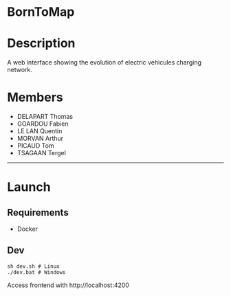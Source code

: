# BornToMap

# Description

A web interface showing the evolution of electric vehicules charging network.

# Members
- DELAPART Thomas
- GOARDOU Fabien
- LE LAN Quentin
- MORVAN Arthur
- PICAUD Tom
- TSAGAAN Tergel

---

# Launch

## Requirements
- Docker

## Dev
```shell
sh dev.sh # Linux
./dev.bat # Windows
```

Access frontend with http://localhost:4200